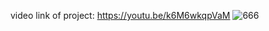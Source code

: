 video link of project: https://youtu.be/k6M6wkqpVaM
![666](https://user-images.githubusercontent.com/95280795/153705642-2e3505fd-263d-404c-a390-c40c13c473ea.png)
